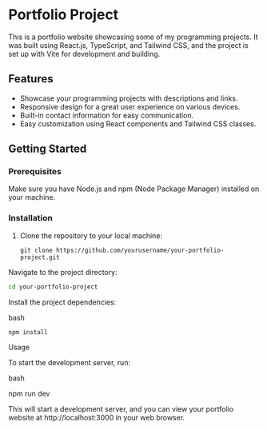 # Portfolio Project

This is a portfolio website showcasing some of my programming projects. It was built using React.js, TypeScript, and Tailwind CSS, and the project is set up with Vite for development and building.

## Features

- Showcase your programming projects with descriptions and links.
- Responsive design for a great user experience on various devices.
- Built-in contact information for easy communication.
- Easy customization using React components and Tailwind CSS classes.

## Getting Started

### Prerequisites

Make sure you have Node.js and npm (Node Package Manager) installed on your machine.

### Installation

1. Clone the repository to your local machine:

   ```
   git clone https://github.com/yourusername/your-portfolio-project.git

Navigate to the project directory:
   
   `````bash
   cd your-portfolio-project
``````

Install the project dependencies:

bash

    npm install

Usage

To start the development server, run:

bash

npm run dev

This will start a development server, and you can view your portfolio website at http://localhost:3000 in your web browser.
